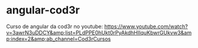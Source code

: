 # angular-cod3r
Curso de angular da cod3r no youtube: https://www.youtube.com/watch?v=3awrN3uDDCY&amp;list=PLdPPE0hUkt0rPyAkdhHIIquKbwrGUkvw3&amp;index=2&amp;ab_channel=Cod3rCursos
